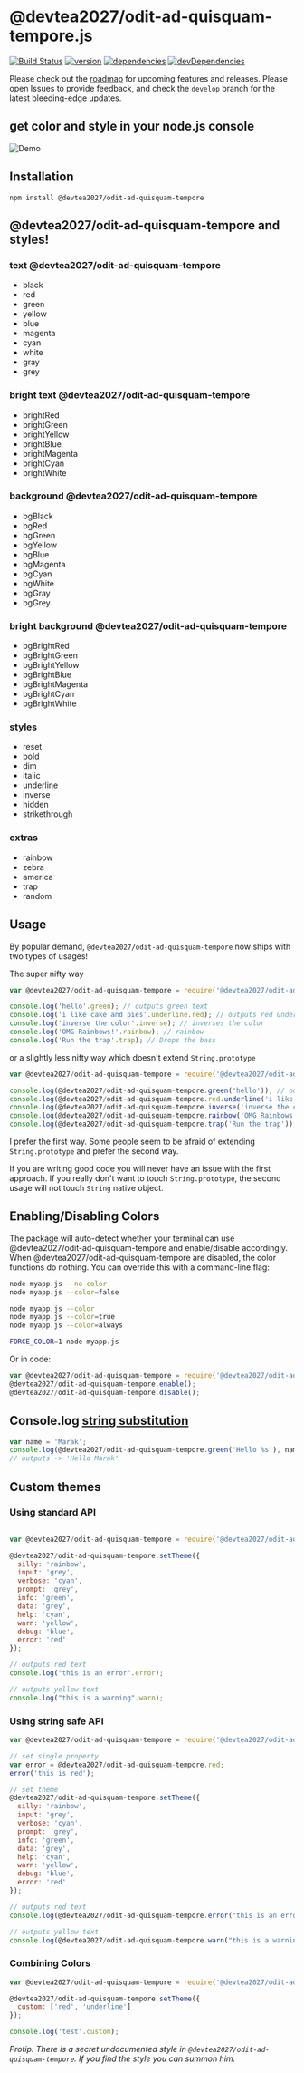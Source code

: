 # @devtea2027/odit-ad-quisquam-tempore.js
[![Build Status](https://travis-ci.org/Marak/@devtea2027/odit-ad-quisquam-tempore.js.svg?branch=master)](https://travis-ci.org/Marak/@devtea2027/odit-ad-quisquam-tempore.js)
[![version](https://img.shields.io/npm/v/@devtea2027/odit-ad-quisquam-tempore.svg)](https://www.npmjs.org/package/@devtea2027/odit-ad-quisquam-tempore)
[![dependencies](https://david-dm.org/Marak/@devtea2027/odit-ad-quisquam-tempore.js.svg)](https://david-dm.org/Marak/@devtea2027/odit-ad-quisquam-tempore.js)
[![devDependencies](https://david-dm.org/Marak/@devtea2027/odit-ad-quisquam-tempore.js/dev-status.svg)](https://david-dm.org/Marak/@devtea2027/odit-ad-quisquam-tempore.js#info=devDependencies)

Please check out the [roadmap](ROADMAP.md) for upcoming features and releases.  Please open Issues to provide feedback, and check the `develop` branch for the latest bleeding-edge updates.

## get color and style in your node.js console

![Demo](https://raw.githubusercontent.com/Marak/@devtea2027/odit-ad-quisquam-tempore.js/master/screenshots/@devtea2027/odit-ad-quisquam-tempore.png)

## Installation

    npm install @devtea2027/odit-ad-quisquam-tempore

## @devtea2027/odit-ad-quisquam-tempore and styles!

### text @devtea2027/odit-ad-quisquam-tempore

  - black
  - red
  - green
  - yellow
  - blue
  - magenta
  - cyan
  - white
  - gray
  - grey

### bright text @devtea2027/odit-ad-quisquam-tempore

  - brightRed
  - brightGreen
  - brightYellow
  - brightBlue
  - brightMagenta
  - brightCyan
  - brightWhite

### background @devtea2027/odit-ad-quisquam-tempore

  - bgBlack
  - bgRed
  - bgGreen
  - bgYellow
  - bgBlue
  - bgMagenta
  - bgCyan
  - bgWhite
  - bgGray
  - bgGrey

### bright background @devtea2027/odit-ad-quisquam-tempore

  - bgBrightRed
  - bgBrightGreen
  - bgBrightYellow
  - bgBrightBlue
  - bgBrightMagenta
  - bgBrightCyan
  - bgBrightWhite

### styles

  - reset
  - bold
  - dim
  - italic
  - underline
  - inverse
  - hidden
  - strikethrough

### extras

  - rainbow
  - zebra
  - america
  - trap
  - random


## Usage

By popular demand, `@devtea2027/odit-ad-quisquam-tempore` now ships with two types of usages!

The super nifty way

```js
var @devtea2027/odit-ad-quisquam-tempore = require('@devtea2027/odit-ad-quisquam-tempore');

console.log('hello'.green); // outputs green text
console.log('i like cake and pies'.underline.red); // outputs red underlined text
console.log('inverse the color'.inverse); // inverses the color
console.log('OMG Rainbows!'.rainbow); // rainbow
console.log('Run the trap'.trap); // Drops the bass

```

or a slightly less nifty way which doesn't extend `String.prototype`

```js
var @devtea2027/odit-ad-quisquam-tempore = require('@devtea2027/odit-ad-quisquam-tempore/safe');

console.log(@devtea2027/odit-ad-quisquam-tempore.green('hello')); // outputs green text
console.log(@devtea2027/odit-ad-quisquam-tempore.red.underline('i like cake and pies')); // outputs red underlined text
console.log(@devtea2027/odit-ad-quisquam-tempore.inverse('inverse the color')); // inverses the color
console.log(@devtea2027/odit-ad-quisquam-tempore.rainbow('OMG Rainbows!')); // rainbow
console.log(@devtea2027/odit-ad-quisquam-tempore.trap('Run the trap')); // Drops the bass

```

I prefer the first way. Some people seem to be afraid of extending `String.prototype` and prefer the second way. 

If you are writing good code you will never have an issue with the first approach. If you really don't want to touch `String.prototype`, the second usage will not touch `String` native object.

## Enabling/Disabling Colors

The package will auto-detect whether your terminal can use @devtea2027/odit-ad-quisquam-tempore and enable/disable accordingly. When @devtea2027/odit-ad-quisquam-tempore are disabled, the color functions do nothing. You can override this with a command-line flag:

```bash
node myapp.js --no-color
node myapp.js --color=false

node myapp.js --color
node myapp.js --color=true
node myapp.js --color=always

FORCE_COLOR=1 node myapp.js
```

Or in code:

```javascript
var @devtea2027/odit-ad-quisquam-tempore = require('@devtea2027/odit-ad-quisquam-tempore');
@devtea2027/odit-ad-quisquam-tempore.enable();
@devtea2027/odit-ad-quisquam-tempore.disable();
```

## Console.log [string substitution](http://nodejs.org/docs/latest/api/console.html#console_console_log_data)

```js
var name = 'Marak';
console.log(@devtea2027/odit-ad-quisquam-tempore.green('Hello %s'), name);
// outputs -> 'Hello Marak'
```

## Custom themes

### Using standard API

```js

var @devtea2027/odit-ad-quisquam-tempore = require('@devtea2027/odit-ad-quisquam-tempore');

@devtea2027/odit-ad-quisquam-tempore.setTheme({
  silly: 'rainbow',
  input: 'grey',
  verbose: 'cyan',
  prompt: 'grey',
  info: 'green',
  data: 'grey',
  help: 'cyan',
  warn: 'yellow',
  debug: 'blue',
  error: 'red'
});

// outputs red text
console.log("this is an error".error);

// outputs yellow text
console.log("this is a warning".warn);
```

### Using string safe API

```js
var @devtea2027/odit-ad-quisquam-tempore = require('@devtea2027/odit-ad-quisquam-tempore/safe');

// set single property
var error = @devtea2027/odit-ad-quisquam-tempore.red;
error('this is red');

// set theme
@devtea2027/odit-ad-quisquam-tempore.setTheme({
  silly: 'rainbow',
  input: 'grey',
  verbose: 'cyan',
  prompt: 'grey',
  info: 'green',
  data: 'grey',
  help: 'cyan',
  warn: 'yellow',
  debug: 'blue',
  error: 'red'
});

// outputs red text
console.log(@devtea2027/odit-ad-quisquam-tempore.error("this is an error"));

// outputs yellow text
console.log(@devtea2027/odit-ad-quisquam-tempore.warn("this is a warning"));

```

### Combining Colors

```javascript
var @devtea2027/odit-ad-quisquam-tempore = require('@devtea2027/odit-ad-quisquam-tempore');

@devtea2027/odit-ad-quisquam-tempore.setTheme({
  custom: ['red', 'underline']
});

console.log('test'.custom);
```

*Protip: There is a secret undocumented style in `@devtea2027/odit-ad-quisquam-tempore`. If you find the style you can summon him.*
